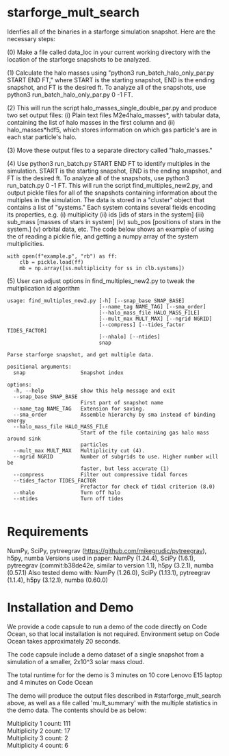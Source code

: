 

# starforge_mult_search

Idenfies all of the binaries in a starforge simulation snapshot. Here are the necessary
steps:

(0) Make a file called data_loc in your current working directory with the location
of the starforge snapshots to be analyzed.

(1) Calculate the halo masses using "python3 run_batch_halo_only_par.py START END FT,"
where START is the starting snapshot, END is the ending snapshot, and FT is the desired
ft. To analyze all of the snapshots, use python3 run_batch_halo_only_par.py 0 -1 FT.

(2) This will run the script halo_masses_single_double_par.py and produce two set output files: (i) Plain text files M2e4halo_masses*, with
tabular data, containing the list of halo masses in the first column and 
(ii) halo_masses*hdf5, which stores information on which gas particle's are in
each star particle's halo.

(3) Move these output files to a separate directory called "halo_masses."

(4) Use python3 run_batch.py START END FT to identify multiples in the simulation.
START is the starting snapshot, END is the ending snapshot, and FT is the desired ft.
To analyze all of the snapshots, use python3 run_batch.py 0 -1 FT.
This will run the script find_multiples_new2.py, and output pickle files for all of the snapshots containing information about the multiples
in the simulation. The data is stored in a "cluster" object that contains a list of "systems."
Each system contains several fields encoding its properties, e.g.
(i) multiplicity (ii) ids [ids of stars in the system] (iii) sub_mass [masses of
stars in system] (iv) sub_pos [positions of stars in the system.] (v) orbital data, etc. The code below shows an example of using the 
of reading a pickle file, and getting a numpy array of the system multiplicities.


```
with open(f"example.p", "rb") as ff:
    clb = pickle.load(ff)
    mb = np.array([ss.multiplicity for ss in clb.systems])
```

(5) User can adjust options in find_multiples_new2.py to tweak the multiplication id 
algorithm 

```
usage: find_multiples_new2.py [-h] [--snap_base SNAP_BASE]
                              [--name_tag NAME_TAG] [--sma_order]
                              [--halo_mass_file HALO_MASS_FILE]
                              [--mult_max MULT_MAX] [--ngrid NGRID]
                              [--compress] [--tides_factor TIDES_FACTOR]
                              [--nhalo] [--ntides]
                              snap

Parse starforge snapshot, and get multiple data.

positional arguments:
  snap                  Snapshot index

options:
  -h, --help            show this help message and exit
  --snap_base SNAP_BASE
                        First part of snapshot name
  --name_tag NAME_TAG   Extension for saving.
  --sma_order           Assemble hierarchy by sma instead of binding energy
  --halo_mass_file HALO_MASS_FILE
                        Start of the file containing gas halo mass around sink
                        particles
  --mult_max MULT_MAX   Multiplicity cut (4).
  --ngrid NGRID         Number of subgrids to use. Higher number will be
                        faster, but less accurate (1)
  --compress            Filter out compressive tidal forces
  --tides_factor TIDES_FACTOR
                        Prefactor for check of tidal criterion (8.0)
  --nhalo               Turn off halo
  --ntides              Turn off tides


  ```
# Requirements

NumPy, SciPy, pytreegrav (https://github.com/mikegrudic/pytreegrav), h5py, numba
Versions used in paper: NumPy (1.24.4), SciPy (1.6.1), pytreegrav (commit:b38de42e, similar to version 1.1), h5py (3.2.1), numba (0.57.1)
Also tested demo with: NumPy (1.26.0), SciPy (1.13.1), pytreegrav (1.1.4), h5py (3.12.1), numba (0.60.0)


# Installation and Demo
We provide a code capsule to run a demo of the code directly on Code Ocean, so that local installation is not required. Environment setup on
Code Ocean takes approximately 20 seconds. 

The code capsule include a demo dataset of a single snapshot from a simulation of a
smaller, 2x10^3 solar mass cloud.

The total runtime for for the demo is 3 minutes on 10 core Lenovo E15 laptop and 4 minutes on Code Ocean

The demo will produce the output files described in #starforge_mult_search above, as well as a file called 'mult_summary' with
the multiple statistics in the demo data. The contents should be as below:

Multiplicity 1 count: 111\
Multiplicity 2 count: 17\
Multiplicity 3 count: 2\
Multiplicity 4 count: 6






